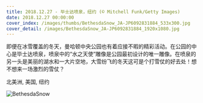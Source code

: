 ```yaml
---
title: 2018.12.27 - 毕士达喷泉，纽约 (© Mitchell Funk/Getty Images)
date: 2018.12.27 00:00:00
cover_index: /images/thumbs/BethesdaSnow_JA-JP6092831884_533x300.jpg
cover_detail: /images/BethesdaSnow_JA-JP6092831884_1920x1080.jpg
---
```


即便在冰雪覆盖的冬天，曼哈顿中央公园也有着应接不暇的精彩活动。在公园的中心是毕士达喷泉，喷泉中的“水之天使”雕像是公园最初设计的唯一雕像。在喷泉的另一头是美丽的湖水和一大片空地，大雪纷飞的冬天这可是个打雪仗的好去处！想不想来一场激烈的雪仗？

北美洲, 美国, 纽约

![BethesdaSnow](/images/BethesdaSnow_JA-JP6092831884_1920x1080.jpg)
